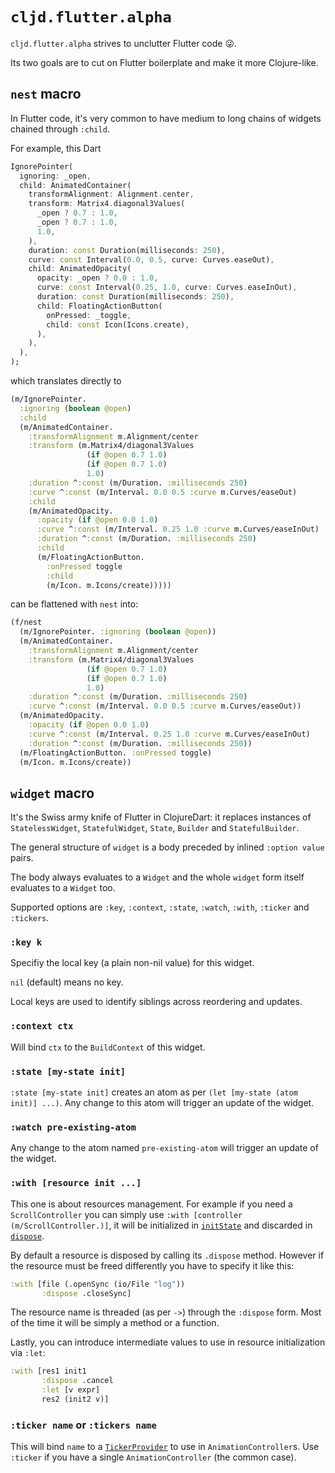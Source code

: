 # `cljd.flutter.alpha`

`cljd.flutter.alpha` strives to unclutter Flutter code 😜.

Its two goals are to cut on Flutter boilerplate and make it more Clojure-like.

## `nest` macro

In Flutter code, it's very common to have medium to long chains of widgets chained through `:child`.

For example, this Dart

```dart
IgnorePointer(
  ignoring: _open,
  child: AnimatedContainer(
    transformAlignment: Alignment.center,
    transform: Matrix4.diagonal3Values(
      _open ? 0.7 : 1.0,
      _open ? 0.7 : 1.0,
      1.0,
    ),
    duration: const Duration(milliseconds: 250),
    curve: const Interval(0.0, 0.5, curve: Curves.easeOut),
    child: AnimatedOpacity(
      opacity: _open ? 0.0 : 1.0,
      curve: const Interval(0.25, 1.0, curve: Curves.easeInOut),
      duration: const Duration(milliseconds: 250),
      child: FloatingActionButton(
        onPressed: _toggle,
        child: const Icon(Icons.create),
      ),
    ),
  ),
);
```

which translates directly to
```clj
(m/IgnorePointer.
  :ignoring (boolean @open)
  :child
  (m/AnimatedContainer.
    :transformAlignment m.Alignment/center
    :transform (m.Matrix4/diagonal3Values
                 (if @open 0.7 1.0)
                 (if @open 0.7 1.0)
                 1.0)
    :duration ^:const (m/Duration. :milliseconds 250)
    :curve ^:const (m/Interval. 0.0 0.5 :curve m.Curves/easeOut)
    :child
    (m/AnimatedOpacity.
      :opacity (if @open 0.0 1.0)
      :curve ^:const (m/Interval. 0.25 1.0 :curve m.Curves/easeInOut)
      :duration ^:const (m/Duration. :milliseconds 250)
      :child
      (m/FloatingActionButton.
        :onPressed toggle
        :child
        (m/Icon. m.Icons/create)))))
```

can be flattened with `nest` into:

```clj
(f/nest
  (m/IgnorePointer. :ignoring (boolean @open))
  (m/AnimatedContainer.
    :transformAlignment m.Alignment/center
    :transform (m.Matrix4/diagonal3Values
                 (if @open 0.7 1.0)
                 (if @open 0.7 1.0)
                 1.0)
    :duration ^:const (m/Duration. :milliseconds 250)
    :curve ^:const (m/Interval. 0.0 0.5 :curve m.Curves/easeOut))
  (m/AnimatedOpacity.
    :opacity (if @open 0.0 1.0)
    :curve ^:const (m/Interval. 0.25 1.0 :curve m.Curves/easeInOut)
    :duration ^:const (m/Duration. :milliseconds 250))
  (m/FloatingActionButton. :onPressed toggle)
  (m/Icon. m.Icons/create))
  ```

## `widget` macro

It's the Swiss army knife of Flutter in ClojureDart: it replaces instances of `StatelessWidget`, `StatefulWidget`, `State`, `Builder` and `StatefulBuilder`.

The general structure of `widget` is a body preceded by inlined `:option value` pairs.

The body always evaluates to a `Widget` and the whole `widget` form itself evaluates to a `Widget` too.

Supported options are `:key`, `:context`, `:state`, `:watch`, `:with`, `:ticker` and `:tickers`.

### `:key k`

Specifiy the local key (a plain non-nil value) for this widget.

`nil` (default) means no key.

Local keys are used to identify siblings across reordering and updates.

### `:context ctx`

Will bind `ctx` to the `BuildContext` of this widget.

### `:state [my-state init]`

`:state [my-state init]` creates an atom as per `(let [my-state (atom init)] ...)`. Any change to this atom will trigger an update of the widget.

### `:watch pre-existing-atom`

Any change to the atom named `pre-existing-atom` will trigger an update of the widget.

### `:with [resource init ...]`

This one is about resources management. For example if you need a `ScrollController` you can simply use `:with [controller (m/ScrollController.)]`, it will be initialized in [`initState`](https://api.flutter.dev/flutter/widgets/State/initState.html) and discarded in [`dispose`](https://api.flutter.dev/flutter/widgets/State/dispose.html).

By default a resource is disposed by calling its `.dispose` method. However if the resource must be freed differently you have to specify it like this:

```clj
:with [file (.openSync (io/File "log"))
       :dispose .closeSync]
```

The resource name is threaded (as per `->`) through the `:dispose` form. Most of the time it will be simply a method or a function.

Lastly, you can introduce intermediate values to use in resource initialization via `:let`:

```clj
:with [res1 init1
       :dispose .cancel
       :let [v expr]
       res2 (init2 v)]
```

### `:ticker name` or `:tickers name`

This will bind `name` to a [`TickerProvider`](https://api.flutter.dev/flutter/scheduler/TickerProvider-class.html) to use in `AnimationController`s. Use `:ticker` if you have a single `AnimationController` (the common case).
